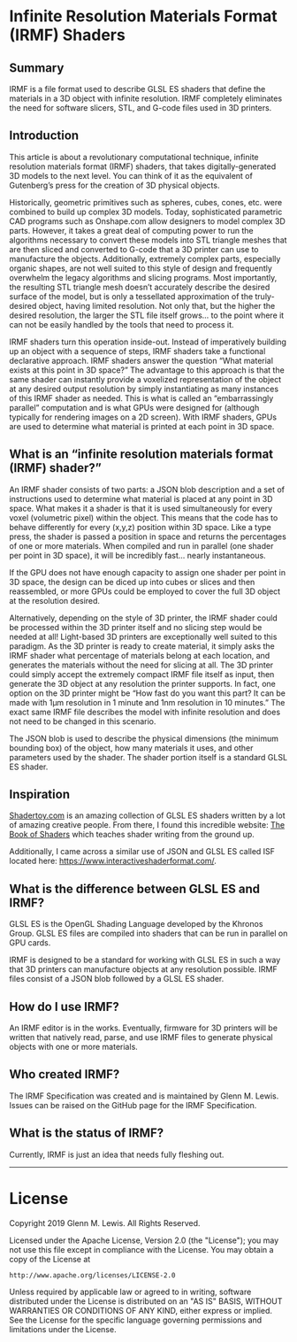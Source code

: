 # Infinite Resolution Materials Format (IRMF) Shaders

## Summary

IRMF is a file format used to describe GLSL ES shaders that define
the materials in a 3D object with infinite resolution. IRMF
completely eliminates the need for software slicers, STL, and G-code
files used in 3D printers.

## Introduction

This article is about a revolutionary computational technique,
infinite resolution materials format (IRMF) shaders, that takes
digitally-generated 3D models to the next level. You can think of it
as the equivalent of Gutenberg’s press for the creation of 3D
physical objects.

Historically, geometric primitives such as spheres, cubes, cones,
etc. were combined to build up complex 3D models. Today,
sophisticated parametric CAD programs such as Onshape.com allow
designers to model complex 3D parts. However, it takes a great deal
of computing power to run the algorithms necessary to convert these
models into STL triangle meshes that are then sliced and converted to
G-code that a 3D printer can use to manufacture the
objects. Additionally, extremely complex parts, especially organic
shapes, are not well suited to this style of design and frequently
overwhelm the legacy algorithms and slicing programs. Most
importantly, the resulting STL triangle mesh doesn’t accurately
describe the desired surface of the model, but is only a tessellated
approximation of the truly-desired object, having limited
resolution. Not only that, but the higher the desired resolution, the
larger the STL file itself grows... to the point where it can not be
easily handled by the tools that need to process it.

IRMF shaders turn this operation inside-out. Instead of
imperatively building up an object with a sequence of steps, IRMF
shaders take a functional declarative approach. IRMF shaders answer
the question “What material exists at this point in 3D space?” The
advantage to this approach is that the same shader can instantly
provide a voxelized representation of the object at any desired
output resolution by simply instantiating as many instances of this
IRMF shader as needed. This is what is called an “embarrassingly
parallel” computation and is what GPUs were designed for (although
typically for rendering images on a 2D screen). With IRMF shaders,
GPUs are used to determine what material is printed at each point in
3D space.

## What is an “infinite resolution materials format (IRMF) shader?”

An IRMF shader consists of two parts: a JSON blob description and
a set of instructions used to determine what material is placed at
any point in 3D space. What makes it a shader is that it is used
simultaneously for every voxel (volumetric pixel) within the
object. This means that the code has to behave differently for every
(x,y,z) position within 3D space. Like a type press, the shader is
passed a position in space and returns the percentages of one or more
materials. When compiled and run in parallel (one shader per point in
3D space), it will be incredibly fast... nearly instantaneous.

If the GPU does not have enough capacity to assign one shader per
point in 3D space, the design can be diced up into cubes or slices
and then reassembled, or more GPUs could be employed to cover the
full 3D object at the resolution desired.

Alternatively, depending on the style of 3D printer, the IRMF
shader could be processed within the 3D printer itself and no slicing
step would be needed at all! Light-based 3D printers are
exceptionally well suited to this paradigm. As the 3D printer is
ready to create material, it simply asks the IRMF shader what
percentage of materials belong at each location, and generates the
materials without the need for slicing at all. The 3D printer could
simply accept the extremely compact IRMF file itself as input, then
generate the 3D object at any resolution the printer supports. In
fact, one option on the 3D printer might be “How fast do you want
this part? It can be made with 1μm resolution in 1 minute and 1nm
resolution in 10 minutes.” The exact same IRMF file describes the
model with infinite resolution and does not need to be changed in
this scenario.

The JSON blob is used to describe the physical dimensions (the
minimum bounding box) of the object, how many materials it uses, and
other parameters used by the shader. The shader portion itself is a
standard GLSL ES shader.

## Inspiration

[Shadertoy.com](https://shadertoy.com) is an amazing collection
of GLSL ES shaders written by a lot of amazing creative people. From
there, I found this incredible website: [The Book of
Shaders](https://thebookofshaders.com/) which teaches shader writing
from the ground up.

Additionally, I came across a similar use of JSON and GLSL ES called
ISF located here: https://www.interactiveshaderformat.com/.

## What is the difference between GLSL ES and IRMF?

GLSL ES is the OpenGL Shading Language developed by the Khronos
Group. GLSL ES files are compiled into shaders that can be run in
parallel on GPU cards.

IRMF is designed to be a standard for working with GLSL ES in such a
way that 3D printers can manufacture objects at any resolution
possible. IRMF files consist of a JSON blob followed by a GLSL ES
shader.

## How do I use IRMF?

An IRMF editor is in the works. Eventually, firmware for 3D
printers will be written that natively read, parse, and use IRMF
files to generate physical objects with one or more materials.

## Who created IRMF?

The IRMF Specification was created and is maintained by
Glenn M. Lewis. Issues can be raised on the GitHub page for the
IRMF Specification.

## What is the status of IRMF?

Currently, IRMF is just an idea that needs fully fleshing out.

----------------------------------------------------------------------

# License

Copyright 2019 Glenn M. Lewis. All Rights Reserved.

Licensed under the Apache License, Version 2.0 (the "License");
you may not use this file except in compliance with the License.
You may obtain a copy of the License at

    http://www.apache.org/licenses/LICENSE-2.0

Unless required by applicable law or agreed to in writing, software
distributed under the License is distributed on an "AS IS" BASIS,
WITHOUT WARRANTIES OR CONDITIONS OF ANY KIND, either express or implied.
See the License for the specific language governing permissions and
limitations under the License.
